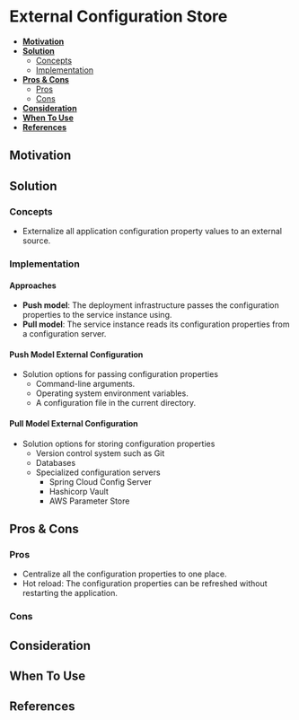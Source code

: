 # External Configuration Store

- [**Motivation**](#motivation)
- [**Solution**](#solution)
   - [Concepts](#concepts)
   - [Implementation](#implementation)
- [**Pros & Cons**](#pros--cons)
   - [Pros](#pros)
   - [Cons](#cons)
- [**Consideration**](#consideration)
- [**When To Use**](#when-to-use)
- [**References**](#references)

## Motivation

## Solution
### Concepts
- Externalize all application configuration property values to an external source.

### Implementation
#### Approaches
- **Push model**: The deployment infrastructure passes the configuration properties to the service instance using.
- **Pull model**: The service instance reads its configuration properties from a configuration server.

#### Push Model External Configuration
- Solution options for passing configuration properties
   - Command-line arguments.
   - Operating system environment variables.
   - A configuration file in the current directory.

#### Pull Model External Configuration
- Solution options for storing configuration properties
   - Version control system such as Git
   - Databases
   - Specialized configuration servers
      - Spring Cloud Config Server
      - Hashicorp Vault
      - AWS Parameter Store

## Pros & Cons
### Pros
- Centralize all the configuration properties to one place.
- Hot reload: The configuration properties can be refreshed without restarting the application.

### Cons

## Consideration
## When To Use
## References
